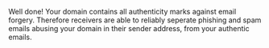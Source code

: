 Well done! Your domain contains all authenticity marks against email forgery. Therefore receivers are able to reliably seperate phishing and spam emails abusing your domain in their sender address, from your authentic emails. 
